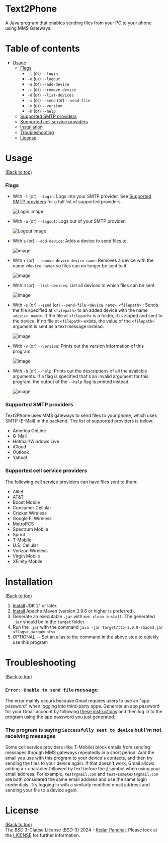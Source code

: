 # Text2Phone
A Java program that enables sending files from your PC to your phone using MMS Gateways.

# Table of contents
- [Usage](#usage)
    - [Flags](#flags)
      - `-l` (or) `--login`
      - `-o` (or) `--logout`
      - `-a` (or) `--add-device`
      - `-r` (or) `--remove-device`
      - `-d` (or) `--list-devices`
      - `-s` (or) `--send` (or) `--send-file`
      - `-v` (or) `--version`
      - `-h` (or) `--help`
    - [Supported SMTP providers](#supported-smtp-providers)
    - [Supported cell service providers](#supported-cell-service-providers)
  - [Installation](#installation)
  - [Troubleshooting](#troubleshooting)
  - [License](#license)

# Usage
[(Back to top)](#table-of-contents)
### Flags
- With `-l` (or) `--login`: Logs into your SMTP provider. See [Supported SMTP providers](#supported-smtp-providers) for a full list of supported providers.

  ![Login image](https://github.com/KedarPanchal/Text2Phone/assets/115903691/e4682ca8-f969-4041-9e9d-29fafd1b289c)

- With `-o` (or) `--logout`: Logs out of your SMTP provider.

  ![Logout image](https://github.com/KedarPanchal/Text2Phone/assets/115903691/8a66b7da-5887-4894-8431-3d52b1341f76)

- With `a` (or) `--add-device`: Adds a device to send files to.

  ![image](https://github.com/KedarPanchal/Text2Phone/assets/115903691/85412e4a-7c01-4a39-a2f4-f45c3e33be7c)

- With `r` (or) `--remove-device` `device name`: Removes a device with the name `<device name>` so files can no longer be sent to it.

  ![image](https://github.com/KedarPanchal/Text2Phone/assets/115903691/ea877d79-5118-4f3f-886f-cd6704237796)

- With `d` (or) `--list-devices`: List all devices to which files can be sent.

  ![image](https://github.com/KedarPanchal/Text2Phone/assets/115903691/70040b76-52f5-4df3-be43-d9820580475d)

- With `-s` (or) `--send` (or) `--send-file` `<device name> <filepath>` : Sends the file specified at `<filepath>` to an added device with the name `<device name>`. If the file at `<filepath>` is a folder, it is zipped and sent to the device. If no file at `<filepath>` exists, the value of the `<filepath>` argument is sent as a text message instead.

  ![image](https://github.com/KedarPanchal/Text2Phone/assets/115903691/6848d299-9685-43f2-b1f5-ddf9cebfee0c)
  
- With `-v` (or) `--version`: Prints out the version information of this program.

  ![image](https://github.com/KedarPanchal/Text2Phone/assets/115903691/4ff6f973-054c-420d-8d09-d4a1f8acd6c5)

- With `-h` (or) `--help`: Prints out the descriptions of all the available arguments. If a flag is specified that's an invalid argument for this program, the output of the `--help` flag is printed instead.

  ![image](https://github.com/KedarPanchal/Text2Phone/assets/115903691/99ccc458-112d-4488-bf2b-1a33212c248a)

### Supported SMTP providers

Text2Phone uses MMS gateways to send files to your phone, which uses SMTP (E-Mail) in the backend. The list of supported providers is below:
- America OnLine
- G-Mail
- Hotmail/Windows Live
- iCloud
- Outlook
- Yahoo!

### Supported cell service providers

The following cell service providers can have files sent to them:
- Alltel
- AT&T
- Boost Mobile
- Consumer Cellular
- Cricket Wireless
- Google Fi Wireless
- MetroPCS
- Spectrum Mobile
- Sprint
- T-Mobile
- U.S. Cellular
- Verizon Wireless
- Virgin Mobile
- XFinity Mobile

# Installation
[(Back to top)](#table-of-contents)

1. [Install](https://www.oracle.com/java/technologies/downloads/) JDK 21 or later.
2. [Install](https://maven.apache.org/download.cgi) Apache Maven (version 3.9.6 or higher is preferred).
3. Generate an executable `.jar` with `mvn clean install`. The generated `.jar` should be in the `target` folder.
4. Run the `.jar` with the command `java -jar target/ttp-1.0.0-shaded.jar <flags> <arguments>`
5. OPTIONAL -- Set an alias to the command in the above step to quickly use this program

# Troubleshooting
[(Back to top)](#table-of-contents)
### `Error: Unable to send file` message
The error mainly occurs because Gmail requires users to use an "app password" when logging into third-party apps. Generate an app password for your Gmail account by following [these instructions](https://support.google.com/accounts/answer/185833?hl=en) and then log in to the program using the app password you just generated. 
### The program is saying `Successfully sent to device` but I'm not receiving messages
Some cell service providers (like T-Mobile) block emails from sending messages through MMS gateways repeatedly in a short period. Add the email you use with this program to your device's contacts, and then try sending the files to your device again. If that doesn't work, Gmail allows adding a `+` character followed by text before the `@` symbol when using your email address. For example, `test@gmail.com` and `test+sometext@gmail.com` are both considered the same email address and use the same login credentials. Try logging in with a similarly modified email address and sending your file to a device again.

# License
[(Back to top)](#table-of-contents)   
The BSD 3-Clause License (BSD-3) 2024 - [Kedar Panchal](https://github.com/KedarPanchal). Please look at the [LICENSE](LICENSE) for further information.
